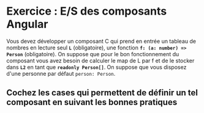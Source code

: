 # Exercice : E/S des composants Angular

Vous devez développer un composant C qui prend en entrée un tableau de nombres en lecture seul **`L`** (obligatoire), une fonction **`f: (a: number) => Person`** (obligatoire). On suppose que pour le bon fonctionnement du composant vous avez besoin de calculer le map de L par f et de le stocker dans **`L2`** en tant que **`readonly Person[]`**. On suppose que vous disposez d'une personne par défaut `person: Person`.

## Cochez les cases qui permettent de définir un tel composant en suivant les bonnes pratiques
